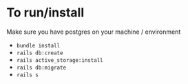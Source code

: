 # To run/install

Make sure you have postgres on your machine / environment

- `bundle install`
- `rails db:create`
- `rails active_storage:install`
- `rails db:migrate`
- `rails s`
